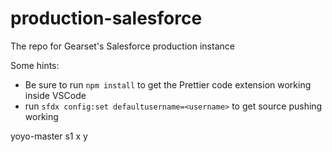 # production-salesforce
The repo for Gearset's Salesforce production instance

Some hints:

 - Be sure to run `npm install` to get the Prettier code extension working inside VSCode
 - run `sfdx config:set defaultusername=<username>` to get source pushing working

yoyo-master
s1 x
y
